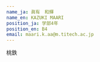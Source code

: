 ```yaml
---
name_ja: 眞有　和輝
name_en: KAZUKI MAARI
position_ja: 学部4年
position_en: B4
email: maari.k.aa@m.titech.ac.jp
---
```


桃鉄